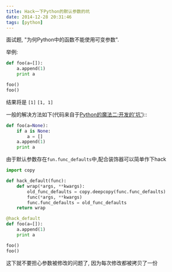 ```yaml
---
title: Hack一下Python的默认参数的坑
date: 2014-12-28 20:31:46
tags: [python]
---
```


面试题, "为何Python中的函数不能使用可变参数".

举例:
```python
def foo(a=[]):
    a.append(1)
    print a

foo()
foo()
```

结果将是
`[1]`
`[1, 1]`

一般的解决方法如下(代码来自于[Python的魔法二:开发的'坑'][1])::

```python
def foo(a=None):
	if a is None:
		a = []
    a.append(1)
    print a
```

由于默认参数存在`fun.func_defaults`中,配合装饰器可以简单作下hack

```python
import copy

def hack_default(func):
    def wrap(*args, **kwargs):
        old_func_defaults = copy.deepcopy(func.func_defaults)
        func(*args, **kwargs)
        func.func_defaults = old_func_defaults
    return wrap

@hack_default
def foo(a=[]):
    a.append(1)
    print a

foo()
foo()
```

这下就不要担心参数被修改的问题了, 因为每次修改都被拷贝了一份

[1]: http://www.dongwm.com/archives/pythonmo-fa-er/
